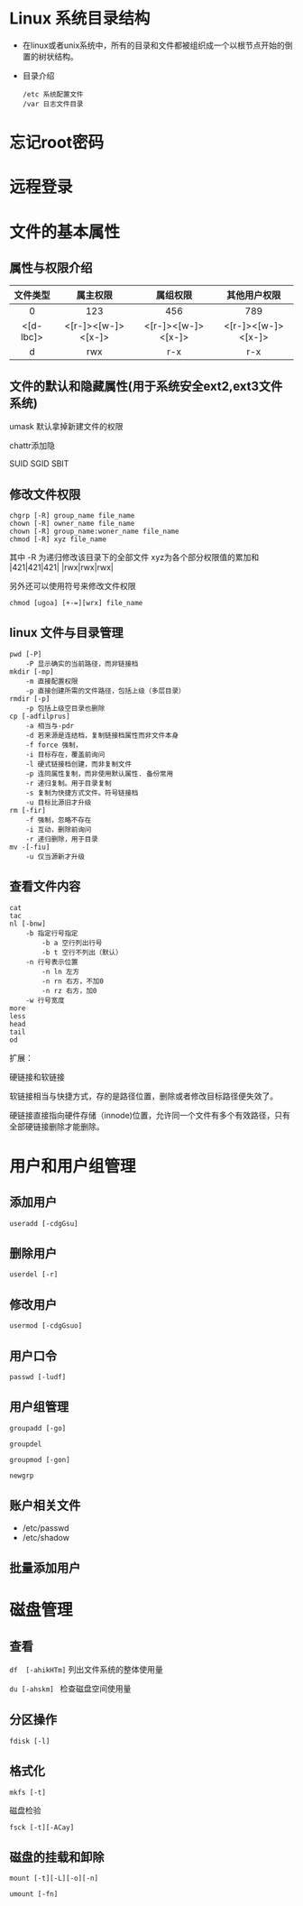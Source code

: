 # Linux 系统目录结构

- 在linux或者unix系统中，所有的目录和文件都被组织成一个以根节点开始的倒置的树状结构。

- 目录介绍

  ```
  /etc 系统配置文件
  /var 日志文件目录
  ```


# 忘记root密码

 

# 远程登录

 

# 文件的基本属性

## 属性与权限介绍

| 文件类型  |      属主权限      |      属组权限      |    其他用户权限    |
| :-------: | :----------------: | :----------------: | :----------------: |
|0|123|456|789|
| <[d-lbc]> | <[r-]><[w-]><[x-]> | <[r-]><[w-]><[x-]> | <[r-]><[w-]><[x-]> |
|     d     |        rwx         |        r-x         |        r-x         |

## 文件的默认和隐藏属性(用于系统安全ext2,ext3文件系统)

umask  默认拿掉新建文件的权限

chattr添加隐





SUID SGID SBIT



## 修改文件权限

 

```
chgrp [-R] group_name file_name
chown [-R] owner_name file_name
chown [-R] group_name:woner_name file_name
chmod [-R] xyz file_name
```

其中 -R 为递归修改该目录下的全部文件
xyz为各个部分权限值的累加和
|421|421|421|
|rwx|rwx|rwx|

另外还可以使用符号来修改文件权限

```
chmod [ugoa] [+-=][wrx] file_name
```

## linux 文件与目录管理

```
pwd [-P] 
	-P 显示确实的当前路径，而非链接档
mkdir [-mp]
	-m 直接配置权限
	-p 直接创建所需的文件路径，包括上级（多层目录）
rmdir [-p]
	-p 包括上级空目录也删除
cp [-adfilprus]
	-a 相当与-pdr
	-d 若来源是连结档，复制链接档属性而非文件本身
	-f force 强制，
	-i 目标存在，覆盖前询问
	-l 硬式链接档创建，而非复制文件
	-p 连同属性复制，而非使用默认属性. 备份常用
	-r 递归复制。用于目录复制
	-s 复制为快捷方式文件。符号链接档
	-u 目标比源旧才升级
rm [-fir]
	-f 强制，忽略不存在
	-i 互动，删除前询问
	-r 递归删除，用于目录
mv -[-fiu]
	-u 仅当源新才升级
```

## 查看文件内容

```
cat
tac
nl [-bnw]
	-b 指定行号指定
        -b a 空行列出行号
        -b t 空行不列出（默认）
    -n 行号表示位置
    	-n ln 左方
    	-n rn 右方，不加0
    	-n rz 右方，加0
    -w 行号宽度
more
less
head
tail
od
```

扩展：

硬链接和软链接

软链接相当与快捷方式，存的是路径位置，删除或者修改目标路径便失效了。

硬链接直接指向硬件存储（innode)位置，允许同一个文件有多个有效路径，只有全部硬链接删除才能删除。

# 用户和用户组管理

## 添加用户

`useradd [-cdgGsu]`  

## 删除用户

`userdel [-r]` 

  

## 修改用户

  `usermod [-cdgGsuo]` 



## 用户口令

`passwd [-ludf]`  



## 用户组管理

`groupadd [-go]`

`groupdel`

`groupmod [-gon]`

`newgrp` 

## 账户相关文件

- /etc/passwd
- /etc/shadow 

## 批量添加用户

# 磁盘管理

## 查看

` df  [-ahikHTm] ` 列出文件系统的整体使用量

`du [-ahskm] ` 检查磁盘空间使用量



## 分区操作  

`fdisk [-l]`

## 格式化

`mkfs [-t]`

磁盘检验

`fsck [-t][-ACay]`

## 磁盘的挂载和卸除

`mount [-t][-L][-o][-n]`

`umount [-fn]`






